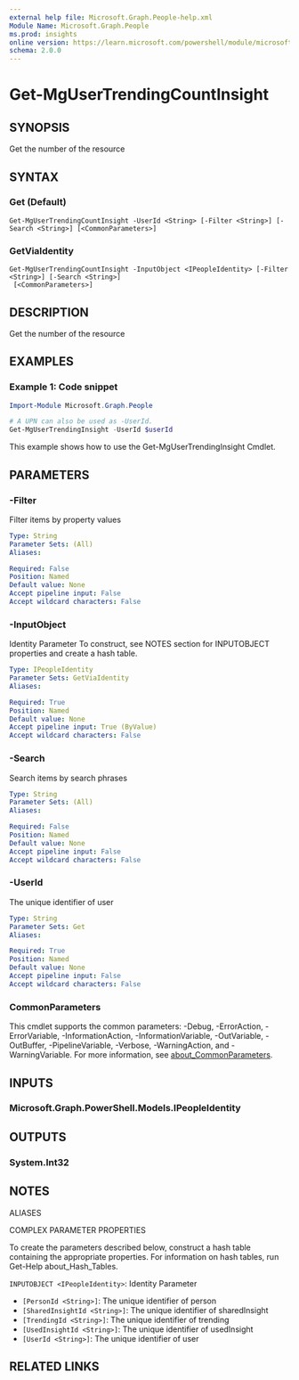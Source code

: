 ```yaml
---
external help file: Microsoft.Graph.People-help.xml
Module Name: Microsoft.Graph.People
ms.prod: insights
online version: https://learn.microsoft.com/powershell/module/microsoft.graph.people/get-mgusertrendingcountinsight
schema: 2.0.0
---
```


# Get-MgUserTrendingCountInsight

## SYNOPSIS
Get the number of the resource

## SYNTAX

### Get (Default)
```
Get-MgUserTrendingCountInsight -UserId <String> [-Filter <String>] [-Search <String>] [<CommonParameters>]
```

### GetViaIdentity
```
Get-MgUserTrendingCountInsight -InputObject <IPeopleIdentity> [-Filter <String>] [-Search <String>]
 [<CommonParameters>]
```

## DESCRIPTION
Get the number of the resource

## EXAMPLES

### Example 1: Code snippet

```powershell
Import-Module Microsoft.Graph.People

# A UPN can also be used as -UserId.
Get-MgUserTrendingInsight -UserId $userId
```

This example shows how to use the Get-MgUserTrendingInsight Cmdlet.

## PARAMETERS

### -Filter
Filter items by property values

```yaml
Type: String
Parameter Sets: (All)
Aliases:

Required: False
Position: Named
Default value: None
Accept pipeline input: False
Accept wildcard characters: False
```

### -InputObject
Identity Parameter
To construct, see NOTES section for INPUTOBJECT properties and create a hash table.

```yaml
Type: IPeopleIdentity
Parameter Sets: GetViaIdentity
Aliases:

Required: True
Position: Named
Default value: None
Accept pipeline input: True (ByValue)
Accept wildcard characters: False
```

### -Search
Search items by search phrases

```yaml
Type: String
Parameter Sets: (All)
Aliases:

Required: False
Position: Named
Default value: None
Accept pipeline input: False
Accept wildcard characters: False
```

### -UserId
The unique identifier of user

```yaml
Type: String
Parameter Sets: Get
Aliases:

Required: True
Position: Named
Default value: None
Accept pipeline input: False
Accept wildcard characters: False
```

### CommonParameters
This cmdlet supports the common parameters: -Debug, -ErrorAction, -ErrorVariable, -InformationAction, -InformationVariable, -OutVariable, -OutBuffer, -PipelineVariable, -Verbose, -WarningAction, and -WarningVariable. For more information, see [about_CommonParameters](http://go.microsoft.com/fwlink/?LinkID=113216).

## INPUTS

### Microsoft.Graph.PowerShell.Models.IPeopleIdentity
## OUTPUTS

### System.Int32
## NOTES

ALIASES

COMPLEX PARAMETER PROPERTIES

To create the parameters described below, construct a hash table containing the appropriate properties. For information on hash tables, run Get-Help about_Hash_Tables.


`INPUTOBJECT <IPeopleIdentity>`: Identity Parameter
  - `[PersonId <String>]`: The unique identifier of person
  - `[SharedInsightId <String>]`: The unique identifier of sharedInsight
  - `[TrendingId <String>]`: The unique identifier of trending
  - `[UsedInsightId <String>]`: The unique identifier of usedInsight
  - `[UserId <String>]`: The unique identifier of user

## RELATED LINKS

